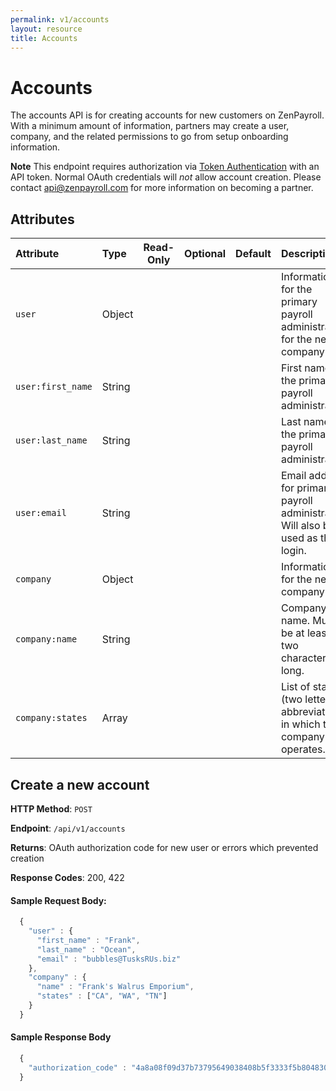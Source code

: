 ```yaml
---
permalink: v1/accounts
layout: resource
title: Accounts
---
```



# Accounts

The accounts API is for creating accounts for new customers on ZenPayroll. With
a minimum amount of information, partners may create a user, company, and the
related permissions to go from setup onboarding information.

**Note** This endpoint requires authorization via [Token Authentication](/v1/examples/authentication#api-token-authentication) with an API token. Normal OAuth credentials will _not_ allow
account creation. Please contact api@zenpayroll.com for more information on becoming a partner.

## Attributes

| Attribute                     | Type              | Read-Only | Optional | Default | Description
| :----------                   |:-------------     |:---------:|:--------:|:--------|:-------------
| `user`                        | Object            |           |          |         | Information for the primary payroll administrator for the new company
| `user:first_name`             | String            |           |          |         | First name of the primary payroll administrator
| `user:last_name`              | String            |           |          |         | Last name of the primary payroll administrator
| `user:email`                  | String            |           |          |         | Email address for primary payroll administrator. Will also be used as their login.
| `company`                     | Object            |           |          |         | Information for the new company
| `company:name`                | String            |           |          |         | Company name. Must be at least two characters long.
| `company:states`              | Array             |           |          |         | List of states (two letter abbreviations) in which the company operates.

## Create a new account

**HTTP Method**: `POST`

**Endpoint**: `/api/v1/accounts`

**Returns**: OAuth authorization code for new user or errors which prevented
             creation

**Response Codes**: 200, 422

#### Sample Request Body:

```javascript
  {
    "user" : {
      "first_name" : "Frank",
      "last_name" : "Ocean",
      "email" : "bubbles@TusksRUs.biz"
    },
    "company" : {
      "name" : "Frank's Walrus Emporium",
      "states" : ["CA", "WA", "TN"]
    }
  }
```

#### Sample Response Body

```javascript
  {
    "authorization_code" : "4a8a08f09d37b73795649038408b5f3333f5b80483094659737b73d90f80a8a4"
  }
```
